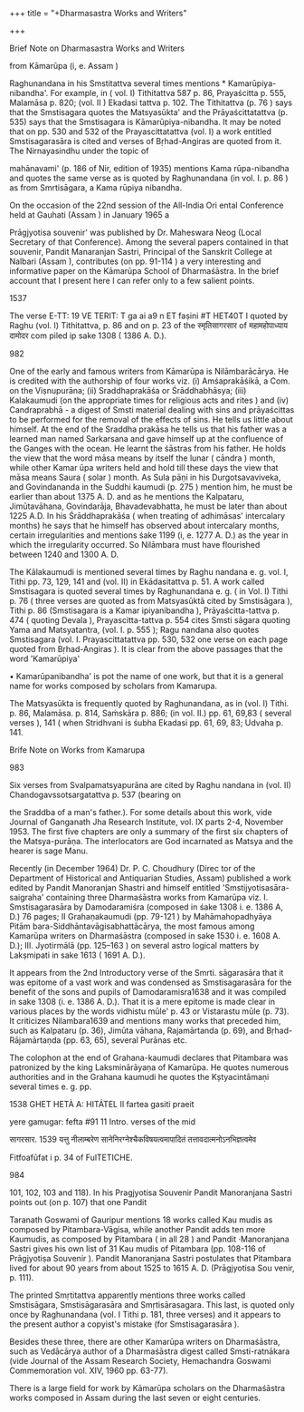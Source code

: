 +++
title = "+Dharmasastra Works and Writers"

+++

Brief Note on Dharmasastra Works and Writers 

from Kāmarūpa (i, e. Assam ) 

Raghunandana in his Smstitattva several times mentions * Kamarūpiya-nibandha'. For example, in ( vol. I) Tithitattva 587 p. 86, Prayaścitta p. 555, Malamāsa p. 820; (vol. II ) Ekadasi tattva p. 102. The Tithitattva (p. 76 ) says that the Smstisagara quotes the Matsyasūkta' and the Prāyaścittatattva (p. 535) says that the Smstisagara is Kāmarūpiya-nibandha. It may be noted that on pp. 530 and 532 of the Prayascittatattva (vol. I) a work entitled Smstisagarasāra is cited and verses of Bṛhad-Angiras are quoted from it. The Nirnayasindhu under the topic of 

mahānavami' (p. 186 of Nir, edition of 1935) mentions Kama rūpa-nibandha and quotes the same verse as is quoted by Raghunandana (in vol. I. p. 86 ) as from Smrtisāgara, a Kama rūpiya nibandha. 

On the occasion of the 22nd session of the All-India Ori ental Conference held at Gauhati (Assam ) in January 1965 a 

Prāgjyotisa souvenir' was published by Dr. Maheswara Neog (Local Secretary of that Conference). Among the several papers contained in that souvenir, Pandit Manaranjan Sastri, Principal of the Sanskrit College at Nalbari (Assam ), contributes (on pp. 91-114 ) a very interesting and informative paper on the Kāmarūpa School of Dharmaśāstra. In the brief account that I present here I can refer only to a few salient points. 

1537 

The verse E-TT: 19 VE TERIT: T ga ai a9 n ET faṣini \#T HET40T I quoted by Raghu (vol. I) Tithitattva, p. 86 and on p. 23 of the स्मृतिसागरसार of महामहोपाध्याय दामोदर com piled ip sake 1308 ( 1386 A. D.). 

982 



One of the early and famous writers from Kāmarūpa is Nilāmbarācārya. He is credited with the authorship of four works viz. (i) Amśaprakāśikā, a Com. on the Viṣnupurāna; (ii) Sraddhaprakāśa or Śrāddhabhāsya; (iii) Kalakaumudi (on the appropriate times for religious acts and rites ) and (iv) Candraprabhā - a digest of Smsti material dealing with sins and prāyaścittas to be performed for the removal of the effects of sins. He tells us little about himself. At the end of the Sraddha prakāsa he tells us that his father was a learned man named Sarkarsana and gave himself up at the confluence of the Ganges with the ocean. He learnt the śāstras from his father. He holds the view that the word māsa means by itself the lunar ( cāndra ) month, while other Kamar ūpa writers held and hold till these days the view that māsa means Saura ( solar ) month. As Sula pāṇi in his Durgotsavaviveka, and Govindananda in the Suddhi kaumudi (p. 275 ) mention him, he must be earlier than about 1375 A. D. and as he mentions the Kalpataru, Jimūtavāhana, Govindarāja, Bhavadevabhatta, he must be later than about 1225 A.D. In his Śrāddhaprakāśa ( when treating of adhimāsas' intercalary months) he says that he himself has observed about intercalary months, certain irregularities and mentions śake 1199 (i, e. 1277 A. D.) as the year in which the irregularity occurred. So Nilāmbara must have flourished between 1240 and 1300 A. D. 

The Kālakaumudi is mentioned several times by Raghu nandana e. g. vol. I, Tithi pp. 73, 129, 141 and (vol. II) in Ekādasitattva p. 51. A work called Smstisagara is quoted several times by Raghunandana e. g. ( in Vol. I) Tithi p. 76 ( three verses are quoted as from Matsyasūktā cited by Smstisāgara ), Tithi p. 86 (Smstisagara is a Kamar ipiyanibandha ), Prāyaścitta-tattva p. 474 ( quoting Devala ), Prayascitta-tattva p. 554 cites Smsti sāgara quoting Yama and Matsyatantra, (vol. I. p. 555 ); Ragu nandana also quotes Smstisagara (vol. I. Prayascittatattva pp. 530, 532 one verse on each page quoted from Bṛhad-Angiras ). It is clear from the above passages that the word 'Kamarūpiya' 

• Kamarūpanibandha' is pot the name of one work, but that it is a general name for works composed by scholars from Kamarupa. 

The Matsyasūkta is frequently quoted by Raghunandana, as in (vol. I) Tithi. p. 86, Malamāsa. p. 814, Saṁskāra p. 886; (in vol. II.) pp. 61, 69,83 ( several verses ), 141 ( when Stridhvani is śubha Ekadasi pp. 61, 69, 83; Udvaha p. 141. 

Brife Note on Works from Kamarupa 

983 

Six verses from Svalpamatsyapurāna are cited by Raghu nandana in (vol. II) Chandogavssotsargatattva p. 537 (bearing on 

the Sraddba of a man's father.). For some details about this work, vide Journal of Ganganath Jha Research Institute, vol. IX parts 2-4, November 1953. The first five chapters are only a summary of the first six chapters of the Matsya-purāṇa. The interlocators are God incarnated as Matsya and the hearer is sage Manu. 

Recently (in December 1964) Dr. P. C. Choudhury (Direc tor of the Department of Historical and Antiquarian Studies, Assam) published a work edited by Pandit Manoranjan Shastri and himself entitled 'Smstijyotisasāra-saigraha' containing three Dharmaśāstra works from Kamarūpa viz. I. Smstisagarasāra by Damodaramiśra (composed in śake 1308 i. e. 1386 A, D.) 76 pages; II Grahaṇakaumudi (pp. 79-121 ) by Mahāmahopadhyāya Pitām bara-Siddhāntavāgisabhattācārya, the most famous among Kamarūpa writers on Dharmaśāstra (composed in sake 1530 i. e. 1608 A. D.); III. Jyotirmālā (pp. 125–163 ) on several astro logical matters by Lakṣmipati in sake 1613 ( 1691 A. D.). 

It appears from the 2nd Introductory verse of the Smrti. sāgarasāra that it was epitome of a vast work and was condensed as Smstisagarasāra for the benefit of the sons and pupils of Damodaramisra1638 and it was compiled in sake 1308 (i. e. 1386 A. D.). That it is a mere epitome is made clear in various places by the words vidhistu mūle' p. 43 or Vistarastu mūle (p. 73). It criticizes Nilambara1639 and mentions many works that preceded him, such as Kalpataru (p. 36), Jimūta vāhana, Rajamārtanda (p. 69), and Bṛhad-Rājamārtaṇda (pp. 63, 65), several Purānas etc. 

The colophon at the end of Grahana-kaumudi declares that Pitambara was patronized by the king Laksminārāyaṇa of Kamarūpa. He quotes numerous authorities and in the Grahana kaumudi he quotes the Kștyacintāmaṇi several times e. g. pp. 

1538 GHET HETÀ A: HITÁTEL II fartea gasiti praeit 

yere gamugar: fefta \#91 11 Intro. verses of the mid 

सागरसार. 1539 यत्तु नीलाम्बरेण सानेनिरग्नेश्चैकविषयत्वमापादितं तत्तावदात्मनोऽनभिज्ञत्वमेव 

Fitfoafūfat i p. 34 of FulTETICHE. 

984 



101, 102, 103 and 118). In his Pragjyotisa Souvenir Pandit Manoranjana Sastri points out (on p. 107) that one Pandit 

Taranath Goswami of Gauripur mentions 18 works called Kau mudis as composed by Pitambara-Vāgisa, while another Pandit adds ten more Kaumudis, as composed by Pitambara ( in all 28 ) and Pandit ·Manoranjana Sastri gives his own list of 31 Kau mudis of Pitambara (pp. 108-116 of Prāgjyotiṣa Souvenir ). Pandit Manoranjana Sastri postulates that Pitambara lived for about 90 years from about 1525 to 1615 A. D. (Prāgjyotisa Sou venir, p. 111). 

The printed Smṛtitattva apparently mentions three works called Smstisāgara, Smstisāgarasāra and Smṛtisārasagara. This last, is quoted only once by Raghunandana (vol. I Tithi p. 181, three verses) and it appears to the present author a copyist's mistake (for Smstisagarasāra ). 

Besides these three, there are other Kamarūpa writers on Dharmaśāstra, such as Vedācārya author of a Dharmaśāstra digest called Smsti-ratnākara (vide Journal of the Assam Research Society, Hemachandra Goswami Commemoration vol. XIV, 1960 pp. 63-77). 

There is a large field for work by Kāmarūpa scholars on the Dharmaśāstra works composed in Assam during the last seven or eight centuries. 
